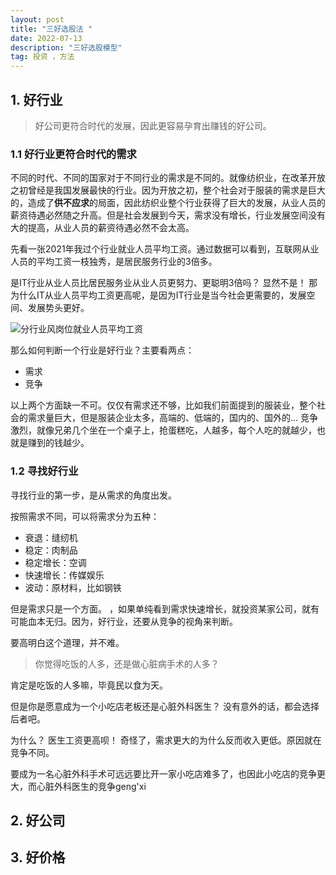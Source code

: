 ```yaml
---
layout: post
title: "三好选股法 "
date: 2022-07-13
description: "三好选股模型"
tag: 投资 ，方法  
---    
```


##  1. 好行业      


>  好公司更符合时代的发展，因此更容易孕育出赚钱的好公司。  

###  1.1    好行业更符合时代的需求

不同的时代、不同的国家对于不同行业的需求是不同的。就像纺织业，在改革开放之初曾经是我国发展最快的行业。因为开放之初，整个社会对于服装的需求是巨大的，造成了**供不应求**的局面，因此纺织业整个行业获得了巨大的发展，从业人员的薪资待遇必然随之升高。但是社会发展到今天，需求没有增长，行业发展空间没有大的提高，从业人员的薪资待遇必然不会太高。

先看一张2021年我过个行业就业人员平均工资。通过数据可以看到，互联网从业人员的平均工资一枝独秀，是居民服务行业的3倍多。  

是IT行业从业人员比居民服务业从业人员更努力、更聪明3倍吗？ 显然不是！ 那为什么IT从业人员平均工资更高呢，是因为IT行业是当今社会更需要的，发展空间、发展势头更好。  

![分行业风岗位就业人员平均工资](https://ipic101-1253790954.cos.ap-beijing.myqcloud.com/2022-07-13-Snip20220713_1.png)

那么如何判断一个行业是好行业？主要看两点：  

* 需求  
* 竞争  

以上两个方面缺一不可。仅仅有需求还不够，比如我们前面提到的服装业，整个社会的需求量巨大，但是服装企业太多，高端的、低端的，国内的、国外的...    竞争激烈，就像兄弟几个坐在一个桌子上，抢蛋糕吃，人越多，每个人吃的就越少，也就是赚到的钱越少。  

###  1.2  寻找好行业  

寻找行业的第一步，是从需求的角度出发。  

按照需求不同，可以将需求分为五种：  

* 衰退：缝纫机  
* 稳定：肉制品
* 稳定增长：空调
* 快速增长：传媒娱乐  
* 波动：原材料，比如钢铁

但是需求只是一个方面。 ，如果单纯看到需求快速增长，就投资某家公司，就有可能血本无归。因为，好行业，还要从竞争的视角来判断。  

要高明白这个道理，并不难。  

>  你觉得吃饭的人多，还是做心脏病手术的人多？  

肯定是吃饭的人多嘛，毕竟民以食为天。  

但是你是愿意成为一个小吃店老板还是心脏外科医生？ 没有意外的话，都会选择后者吧。  

为什么？ 医生工资更高呗！ 奇怪了，需求更大的为什么反而收入更低。原因就在竞争不同。  

要成为一名心脏外科手术可远远要比开一家小吃店难多了，也因此小吃店的竞争更大，而心脏外科医生的竞争geng'xi

##  2. 好公司  

##  3. 好价格